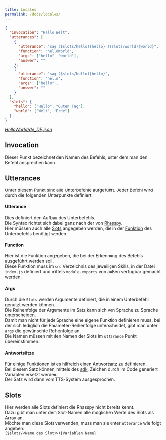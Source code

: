 ```yaml
---
title: Locales
permalink: /docs/locales/
---
```


````json
{
  "invocation": "Hallo Welt",
  "utterances": [
    {
      "utterance": "sag ($slots/hello){hello} ($slots/world){world}",
      "function": "helloWorld",
      "args": ["hello", "world"],
      "answer": ""
    },
    {
      "utterance": "sag ($slots/hello){hello}",
      "function": "hello",
      "args": ["hello"],
      "answer": ""
    }
  ],
  "slots": {
    "hello": ["Hallo", "Guten Tag"],
    "world": ["Welt", "Erde"]
  }
}
````
*[HelloWorld/de_DE.json](https://github.com/fwehn/pp-voiceassistant/blob/main/src/server/public/HelloWorld/latest/locales/de_DE.json)*

## Invocation
Dieser Punkt bezeichnet den Namen des Befehls, unter dem man den Befehl ansprechen kann.


## Utterances
Unter diesem Punkt sind alle Unterbefehle aufgeführt.
Jeder Befehl wird durch die folgenden Unterpunkte definiert:

#### Utterance
Dies definiert den Aufbau des Unterbefehls.  
Die Syntax richtet sich dabei ganz nach der von [Rhasspy](https://rhasspy.readthedocs.io/en/latest/training/).  
Hier müssen auch alle [Slots](#slots) angegeben werden, die in der [Funktion](#function) des Unterbefehls benötigt werden.  

#### Function
Hier ist die Funktion angegeben, die bei der Erkennung des Befehls ausgeführt werden soll.  
Diese Funktion muss im ``src`` Verzeichnis des jeweiligen Skills, in der Datei ``index.js`` definiert und mittels ``module.exports`` von außen verfügbar gemacht werden.  

#### Args
Durch die ``Slots`` werden Argumente definiert, die in einem Unterbefehl genutzt werden können.  
Die Reihenfolge der Argumente im Satz kann sich von Sprache zu Sprache unterscheiden.  
Damit man nicht für jede Sprache eine eigene Funktion definieren muss, bei der sich lediglich die Parameter-Reihenfolge unterscheidet, gibt man unter ``args`` die gewünschte Reihenfolge an.  
Die Namen müssen mit den Namen der Slots im ``utterance`` Punkt übereinstimmen.  

#### Antwortsätze
Für einige Funktionen ist es hilfreich einen Antwortsatz zu definieren.  
Bei diesem Satz können, mittels des [sdk](./sdk.md#antwort-generieren), Zeichen durch im Code generiert Variablen ersetzt werden.  
Der Satz wird dann vom TTS-System ausgesprochen.

## Slots
Hier werden alle Slots definiert die Rhasspy nicht bereits kennt.  
Dazu gibt man unter dem Slot-Namen alle möglichen Werte des Slots als Array an.  
Möchte man diese Slots verwenden, muss man sie unter ``utterance`` wie folgt angeben:  
``($slots/<Name des Slots>){Variablen Name}``



